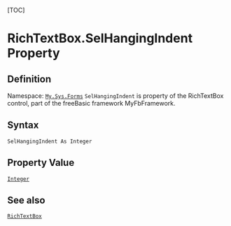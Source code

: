 [TOC]
# RichTextBox.SelHangingIndent Property

## Definition
Namespace: [`My.Sys.Forms`](My.Sys.Forms.md)
`SelHangingIndent` is property of the RichTextBox control, part of the freeBasic framework MyFbFramework.
## Syntax
```freeBasic
SelHangingIndent As Integer
```
## Property Value
[`Integer`]("https://www.freebasic.net/wiki/KeyPgInteger")
## See also
[`RichTextBox`](RichTextBox.md)
